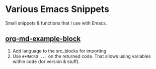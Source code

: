 
# Various Emacs Snippets

Small snippets & functions that I use with Emacs.


## [org-md-example-block](./org-md-example-block.el)

1.  Add language to the src\_blocks for importing
2.  Use `#+MACRO ...` on the returned code.
    That allows using variables within code (for version & stuff).
